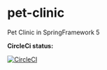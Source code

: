 # pet-clinic

Pet Clinic in SpringFramework 5


**CircleCi status:**

[![CircleCI](https://circleci.com/gh/florianciuculescu/pet-clinic/tree/main.svg?style=svg)](https://circleci.com/gh/florianciuculescu/pet-clinic/tree/main)